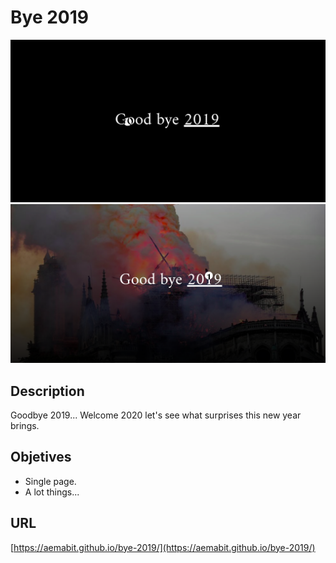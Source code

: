 # Bye 2019

![preview](./preview1.png)
![preview](./preview2.png)

## Description
Goodbye 2019... Welcome 2020 let's see what surprises this new year brings.

## Objetives
* Single page.
* A lot things...

## URL
[https://aemabit.github.io/bye-2019/](https://aemabit.github.io/bye-2019/)
